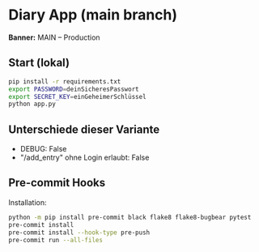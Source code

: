 # Diary App (main branch)

**Banner:** MAIN – Production

## Start (lokal)
```bash
pip install -r requirements.txt
export PASSWORD=deinSicheresPasswort
export SECRET_KEY=einGeheimerSchlüssel
python app.py
```

## Unterschiede dieser Variante
- DEBUG: False
- "/add_entry" ohne Login erlaubt: False


## Pre-commit Hooks
Installation:
```bash
python -m pip install pre-commit black flake8 flake8-bugbear pytest
pre-commit install
pre-commit install --hook-type pre-push
pre-commit run --all-files
